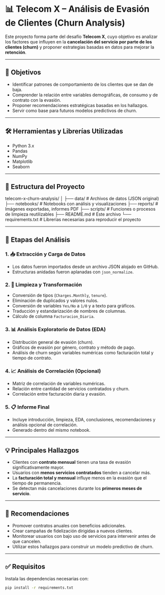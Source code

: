 # 📊 Telecom X – Análisis de Evasión de Clientes (Churn Analysis)

Este proyecto forma parte del desafío **Telecom X**, cuyo objetivo es analizar los factores que influyen en la **cancelación del servicio por parte de los clientes (churn)** y proponer estrategias basadas en datos para mejorar la **retención**.

---

## 📌 Objetivos

- Identificar patrones de comportamiento de los clientes que se dan de baja.
- Comprender la relación entre variables demográficas, de consumo y de contrato con la evasión.
- Proponer recomendaciones estratégicas basadas en los hallazgos.
- Servir como base para futuros modelos predictivos de churn.

---

## 🛠️ Herramientas y Librerías Utilizadas

- Python 3.x  
- Pandas  
- NumPy  
- Matplotlib  
- Seaborn

---

## 📂 Estructura del Proyecto

telecom-x-churn-analysis/
│
├── data/             # Archivos de datos (JSON original)
├── notebooks/        # Notebooks con análisis y visualizaciones
├── reports/          # Imágenes exportadas, informes PDF
├── scripts/          # Funciones o procesos de limpieza reutilizables
├── README.md         # Este archivo
└── requirements.txt  # Librerías necesarias para reproducir el proyecto 


---

## 🧪 Etapas del Análisis

### 1. 📥 Extracción y Carga de Datos
- Los datos fueron importados desde un archivo JSON alojado en GitHub.
- Estructuras anidadas fueron aplanadas con `json_normalize`.

### 2. 🧹 Limpieza y Transformación
- Conversión de tipos (`Charges.Monthly`, `tenure`).
- Eliminación de duplicados y valores nulos.
- Conversión de variables `Yes/No` a `1/0` y a texto para gráficos.
- Traducción y estandarización de nombres de columnas.
- Cálculo de columna `Facturacion_Diaria`.

### 3. 📊 Análisis Exploratorio de Datos (EDA)
- Distribución general de evasión (churn).
- Gráficos de evasión por género, contrato y método de pago.
- Análisis de churn según variables numéricas como facturación total y tiempo de contrato.

### 4. 📈 Análisis de Correlación (Opcional)
- Matriz de correlación de variables numéricas.
- Relación entre cantidad de servicios contratados y churn.
- Correlación entre facturación diaria y evasión.

### 5. 📋 Informe Final
- Incluye introducción, limpieza, EDA, conclusiones, recomendaciones y análisis opcional de correlación.
- Generado dentro del mismo notebook.

---

## 💡 Principales Hallazgos

- Clientes con **contrato mensual** tienen una tasa de evasión significativamente mayor.
- Usuarios con **menos servicios contratados** tienden a cancelar más.
- La **facturación total y mensual** influye menos en la evasión que el tiempo de permanencia.
- Se detectan más cancelaciones durante los **primeros meses de servicio**.

---

## 🧠 Recomendaciones

- Promover contratos anuales con beneficios adicionales.
- Crear campañas de fidelización dirigidas a nuevos clientes.
- Monitorear usuarios con bajo uso de servicios para intervenir antes de que cancelen.
- Utilizar estos hallazgos para construir un modelo predictivo de churn.

---

## ✅ Requisitos

Instala las dependencias necesarias con:

```bash
pip install -r requirements.txt
